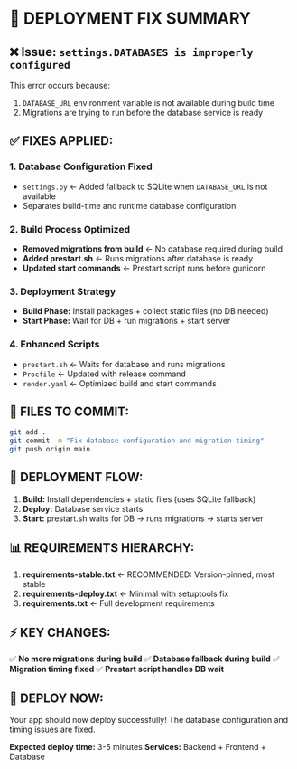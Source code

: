 # 🚀 DEPLOYMENT FIX SUMMARY

## ❌ Issue: `settings.DATABASES is improperly configured`

This error occurs because:
1. `DATABASE_URL` environment variable is not available during build time
2. Migrations are trying to run before the database service is ready

## ✅ FIXES APPLIED:

### 1. **Database Configuration Fixed**
- `settings.py` ← Added fallback to SQLite when `DATABASE_URL` is not available
- Separates build-time and runtime database configuration

### 2. **Build Process Optimized**
- **Removed migrations from build** ← No database required during build
- **Added prestart.sh** ← Runs migrations after database is ready
- **Updated start commands** ← Prestart script runs before gunicorn

### 3. **Deployment Strategy**
- **Build Phase:** Install packages + collect static files (no DB needed)
- **Start Phase:** Wait for DB + run migrations + start server

### 4. **Enhanced Scripts**
- `prestart.sh` ← Waits for database and runs migrations
- `Procfile` ← Updated with release command
- `render.yaml` ← Optimized build and start commands

## 🔧 FILES TO COMMIT:

```bash
git add .
git commit -m "Fix database configuration and migration timing"
git push origin main
```

## 🎯 DEPLOYMENT FLOW:

1. **Build:** Install dependencies + static files (uses SQLite fallback)
2. **Deploy:** Database service starts
3. **Start:** prestart.sh waits for DB → runs migrations → starts server

## 📊 REQUIREMENTS HIERARCHY:

1. **requirements-stable.txt** ← RECOMMENDED: Version-pinned, most stable
2. **requirements-deploy.txt** ← Minimal with setuptools fix
3. **requirements.txt** ← Full development requirements

## ⚡ KEY CHANGES:

✅ **No more migrations during build**
✅ **Database fallback during build**
✅ **Migration timing fixed**
✅ **Prestart script handles DB wait**

## 🚀 DEPLOY NOW:

Your app should now deploy successfully! The database configuration and timing issues are fixed.

**Expected deploy time:** 3-5 minutes
**Services:** Backend + Frontend + Database
